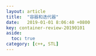 ```yaml
---
layout: article
title:  "容器和迭代器"
date:   2019-01-01 8:06:40 +0800
key: container-review-20190101
aside:
  toc: true
category: [c++, STL]
---
```

